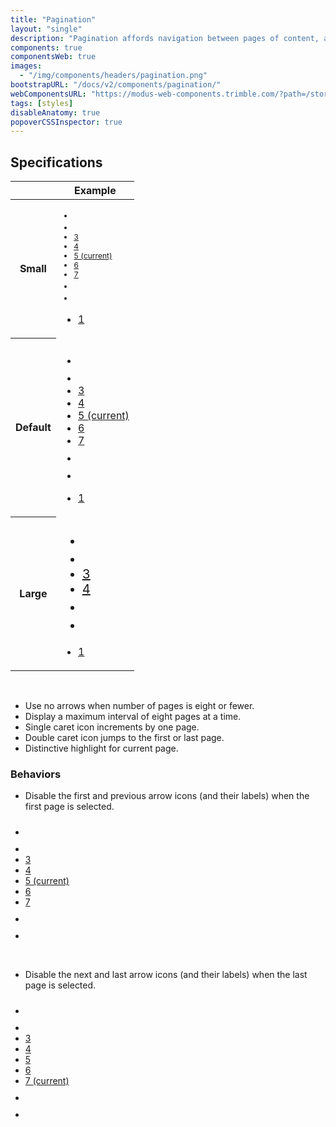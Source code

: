 ```yaml
---
title: "Pagination"
layout: "single"
description: "Pagination affords navigation between pages of content, and it highlights the page currently in view."
components: true
componentsWeb: true
images:
  - "/img/components/headers/pagination.png"
bootstrapURL: "/docs/v2/components/pagination/"
webComponentsURL: "https://modus-web-components.trimble.com/?path=/story/components-pagination--default"
tags: [styles]
disableAnatomy: true
popoverCSSInspector: true
---
```


## Specifications

<table class="table table-bordered">
  <thead class="thead-light">
    <tr>
      <th></th>
      <th>Example</th>
    </tr>
  </thead>
  <tbody>
    <tr>
      <th scope="row" height="175">Small</th>
      <td class="text-center mx-auto py-2">
        <nav aria-label="Page Navigation Example" class="pb-1">
          <ul class="pagination pagination-sm" style="font-size: 12px">
            <li class="page-item">
              <a class="page-link p-1" href="#" aria-label="Previous">
                <svg width="16" height="16" fill="currentcolor"><use xlink:href="/modus-icons.svg#chevron-left"></use></svg>
              </a>
            </li>
            <li class="page-item">
              <a class="page-link p-1" href="#" aria-label="view more">
                <svg width="16" height="16" fill="currentcolor"><use xlink:href="/modus-icons.svg#more-horizontal"></use></svg>
              </a>
            </li>
            <li class="page-item">
              <a class="page-link" href="#"> 3 </a>
            </li>
            <li class="page-item">
              <a class="page-link" href="#"> 4 </a>
            </li>
            <li class="page-item active" aria-current="page">
              <a class="page-link" href="#">5 <span class="sr-only visually-hidden">(current)</span></a>
            </li>
            <li class="page-item">
              <a class="page-link" href="#"> 6 </a>
            </li>
            <li class="page-item">
              <a class="page-link" href="#"> 7 </a>
            </li>
            <li class="page-item">
              <a class="page-link p-1" href="#" aria-label="view more">
                <svg width="16" height="16" fill="currentcolor"><use xlink:href="/modus-icons.svg#more-horizontal"></use></svg>
              </a>
            </li>
            <li class="page-item">
              <a class="page-link p-1" href="#" aria-label="Next">
                <svg width="16" height="16" fill="currentcolor"><use xlink:href="/modus-icons.svg#chevron-right"></use></svg>
              </a>
            </li>
          </ul>
        </nav>
        <nav aria-label="Page Navigation Example" class="mb-5">
          <ul class="pagination pagination-sm m-0 mt-5">
            <li class="page-item">
              <a href="#" class="page-link pe-none"
              data-bs-placement="right"
              data-bs-toggle="popover"
              data-bs-custom-class="popover-css-inspector"
              data-css-inspector-hide="b-color text-align"
              style="border-radius: 4px;">
               1
              </a>
            </li>
          </ul>
        </nav>
      </td>
    </tr>
    <tr>
      <th scope="row" height="165">Default</th>
      <td class="text-center mx-auto py-3">
        <div>
          <nav aria-label="..." class="mx-auto mb-2">
            <ul class="pagination">
              <li class="page-item">
                <a class="page-link p-1" href="#" aria-label="Previous">
                  <svg width="24" height="24" fill="currentcolor"><use xlink:href="/modus-icons.svg#chevron-left"></use></svg>
                </a>
              </li>
              <li class="page-item">
                <a class="page-link p-1" href="#" aria-label="view more">
                  <svg width="24" height="24" fill="currentcolor"><use xlink:href="/modus-icons.svg#more-horizontal"></use></svg>
                </a>
              </li>
              <li class="page-item">
                <a class="page-link" href="#"> 3 </a>
              </li>
              <li class="page-item">
                <a class="page-link" href="#"> 4 </a>
              </li>
              <li class="page-item active" aria-current="page">
                <a class="page-link" href="#">5 <span class="sr-only visually-hidden">(current)</span></a>
              </li>
              <li class="page-item">
                <a class="page-link" href="#"> 6 </a>
              </li>
              <li class="page-item">
                <a class="page-link" href="#"> 7 </a>
              </li>
              <li class="page-item">
                <a class="page-link p-1" href="#" aria-label="view more">
                  <svg width="24" height="24" fill="currentcolor"><use xlink:href="/modus-icons.svg#more-horizontal"></use></svg>
                </a>
              </li>
              <li class="page-item">
                <a class="page-link p-1" href="#" aria-label="Next">
                  <svg width="24" height="24" fill="currentcolor"><use xlink:href="/modus-icons.svg#chevron-right"></use></svg>
                </a>
              </li>
            </ul>
          </nav>
          <div class="mt-3 pt-2">
          <nav aria-label="Page Navigation Example" class="mb-5 mt-5">
            <ul class="pagination m-0 mt-5">
              <li class="page-item">
                <a href="#" class="page-link pe-none"
                data-bs-placement="right"
              data-bs-toggle="popover"
              style="width: 32px; height: 32px; border-radius: 4px;"
              data-bs-custom-class="popover-css-inspector"
              data-css-inspector-hide="b-color text-align">1</a>
              </li>
            </ul>
          </nav>
          </div>
        </div>
      </td>
    </tr>
    <tr>
      <th scope="row" height="165">Large</th>
      <td class="text-center mx-auto py-2">
        <nav aria-label="Large Pagination Example">
          <ul class="pagination pagination-lg" data-anatomy-colors="false" style="font-size: 20px">
            <li class="page-item">
              <a class="page-link px-2" href="#" aria-label="Previous">
                <svg width="24" height="24" fill="currentcolor"><use xlink:href="/modus-icons.svg#chevron-left"></use></svg>
              </a>
            </li>
            <li class="page-item">
              <a class="page-link px-2" href="#">
                <svg width="24" height="24" fill="currentcolor"><use xlink:href="/modus-icons.svg#more-horizontal"></use></svg>
              </a>
            </li>
            <li class="page-item">
              <a class="page-link" href="#"> 3 </a>
            </li>
            <li class="page-item">
              <a class="page-link" href="#"> 4 </a>
            </li>
            <li class="page-item">
              <a class="page-link px-2" href="#">
                <svg width="24" height="24" fill="currentcolor"><use xlink:href="/modus-icons.svg#more-horizontal"></use></svg>
              </a>
            </li>
            <li class="page-item">
              <a class="page-link px-2" href="#" aria-label="Next">
                <svg width="24" height="24" fill="currentcolor"><use xlink:href="/modus-icons.svg#chevron-right"></use></svg>
              </a>
            </li>
          </ul>
        </nav>
        <nav aria-label="Page Navigation Example" class="mb-5">
          <ul class="pagination pagination-lg m-0 mt-5">
            <li class="page-item">
              <a href="#" class="page-link pe-none"
              data-bs-placement="right"
              data-bs-toggle="popover"
              style="width: 48px; height: 48px;"
              data-bs-custom-class="popover-css-inspector"
              data-css-inspector-hide="bc text-align hide-us"
              >1</a>
            </li>
          </ul>
        </nav>
      </td>
    </tr>
  </tbody>
</table>

<br>

- Use no arrows when number of pages is eight or fewer.
- Display a maximum interval of eight pages at a time.
- Single caret icon increments by one page.
- Double caret icon jumps to the first or last page.
- Distinctive highlight for current page.

### Behaviors

- Disable the first and previous arrow icons (and their labels) when the first page is selected.

<div class="guide-example-block">
  <div class="guide-sample">
    <nav aria-label="Page Navigation Example">
      <ul class="pagination m-0">
        <li class="page-item disabled">
          <a class="page-link p-1" href="#" aria-label="Previous">
            <svg width="24" height="24" fill="currentcolor"><use xlink:href="/modus-icons.svg#chevron-left"></use></svg>
          </a>
        </li>
        <li class="page-item disabled">
          <a class="page-link p-1" href="#">
            <svg width="24" height="24" fill="currentcolor"><use xlink:href="/modus-icons.svg#more-horizontal"></use></svg>
          </a>
        </li>
        <li class="page-item">
          <a class="page-link" href="#">
            3
          </a>
        </li>
        <li class="page-item">
          <a class="page-link" href="#">
            4
          </a>
        </li>
        <li class="page-item active" aria-current="page">
          <a class="page-link" href="#"
            >5 <span class="sr-only visually-hidden">(current)</span></a
          >
        </li>
        <li class="page-item">
          <a class="page-link" href="#">
            6
          </a>
        </li>
        <li class="page-item">
          <a class="page-link" href="#">
            7
          </a>
        </li>
        <li class="page-item">
          <a class="page-link p-1" href="#">
            <svg width="24" height="24" fill="currentcolor"><use xlink:href="/modus-icons.svg#more-horizontal"></use></svg>
          </a>
        </li>
        <li class="page-item">
          <a class="page-link p-1" href="#" aria-label="Next">
            <svg width="24" height="24" fill="currentcolor"><use xlink:href="/modus-icons.svg#chevron-right"></use></svg>
          </a>
        </li>
      </ul>
    </nav>
  </div>
</div>

<br>

- Disable the next and last arrow icons (and their labels) when the last page is selected.

<div class="guide-example-block">
    <nav aria-label="Page Navigation Example">
      <ul class="pagination m-0">
        <li class="page-item">
          <a class="page-link p-1" href="#" aria-label="Previous">
            <svg width="24" height="24" fill="currentcolor"><use xlink:href="/modus-icons.svg#chevron-left"></use></svg>
          </a>
        </li>
        <li class="page-item">
          <a class="page-link p-1" href="#">
            <svg width="24" height="24" fill="currentcolor"><use xlink:href="/modus-icons.svg#more-horizontal"></use></svg>
          </a>
        </li>
        <li class="page-item">
          <a class="page-link" href="#">
            3
          </a>
        </li>
        <li class="page-item">
          <a class="page-link" href="#">
            4
          </a>
        </li>
        <li class="page-item">
          <a class="page-link" href="#"
            >5
          </a>
        </li>
        <li class="page-item">
          <a class="page-link" href="#">
            6
          </a>
        </li>
        <li class="page-item active" aria-current="page">
          <a class="page-link" href="#">
            7 <span class="sr-only visually-hidden">(current)</span>
          </a>
        </li>
        <li class="page-item disabled">
          <a class="page-link p-1">
            <svg width="24" height="24" fill="currentcolor"><use xlink:href="/modus-icons.svg#more-horizontal"></use></svg>
          </a>
        </li>
        <li class="page-item disabled">
          <a class="page-link p-1">
            <svg width="24" height="24" fill="currentcolor"><use xlink:href="/modus-icons.svg#chevron-right"></use></svg>
          </a>
        </li>
      </ul>
    </nav>
</div>
